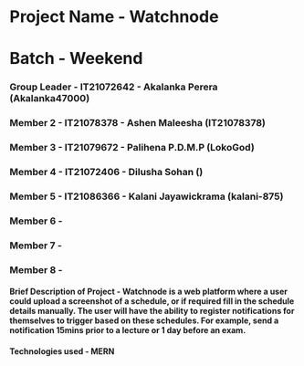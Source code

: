 # Project Name - Watchnode
# Batch - Weekend
### Group Leader - IT21072642 - Akalanka Perera (Akalanka47000)
### Member 2 - IT21078378 - Ashen Maleesha (IT21078378)
### Member 3 - IT21079672 - Palihena P.D.M.P (LokoGod)
### Member 4 - IT21072406 - Dilusha Sohan ()
### Member 5 - IT21086366 - Kalani Jayawickrama (kalani-875)
### Member 6 - 
### Member 7 - 
### Member 8 - 

#### Brief Description of Project - Watchnode is a web platform where a user could upload a screenshot of a schedule, or if required fill in the schedule details manually. The user will have the ability to register notifications for themselves to trigger based on these schedules. For example, send a notification 15mins prior to a lecture or 1 day before an exam.

#### Technologies used - MERN

